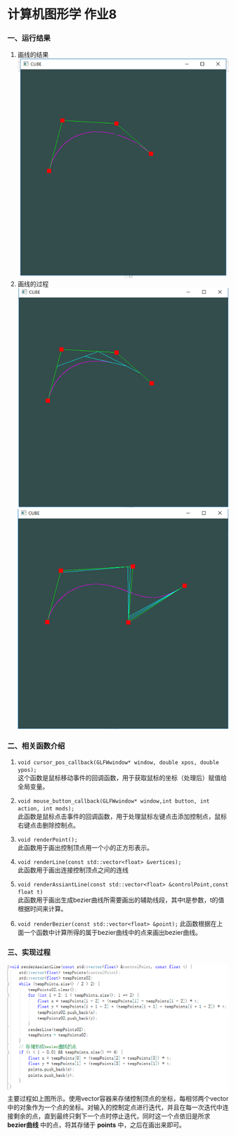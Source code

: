 # 计算机图形学 作业8

### 一、运行结果
1. 画线的结果
	![](images/result03.png)
2. 画线的过程
	![](images/result02.png)
	![](images/result01.png)

### 二、相关函数介绍
1. `void cursor_pos_callback(GLFWwindow* window, double xpos, double ypos);`  
	这个函数是鼠标移动事件的回调函数，用于获取鼠标的坐标（处理后）赋值给全局变量。

2. `void mouse_button_callback(GLFWwindow* window,int button, int action, int mods);`  
	此函数是鼠标点击事件的回调函数，用于处理鼠标左键点击添加控制点，鼠标右键点击删除控制点。

3. `void renderPoint();`  
	此函数用于画出控制顶点用一个小的正方形表示。

4. `void renderLine(const std::vector<float> &vertices);`  
	此函数用于画出连接控制顶点之间的连线

5. `void renderAssiantLine(const std::vector<float> &controlPoint,const float t)`  
	此函数用于画出生成bezier曲线所需要画出的辅助线段，其中t是参数，t的值根据时间来计算。

6. `void renderBezier(const std::vector<float> &point);`
	此函数根据在上面一个函数中计算所得的属于bezier曲线中的点来画出bezier曲线。

### 三、实现过程  
![](images/function.png)
主要过程如上图所示。使用vector容器来存储控制顶点的坐标，每相邻两个vector中的对象作为一个点的坐标。对输入的控制定点进行迭代，并且在每一次迭代中连接剩余的点，直到最终只剩下一个点时停止迭代，同时这一个点依旧是所求 **bezier曲线** 中的点，将其存储于 **points** 中，之后在画出来即可。